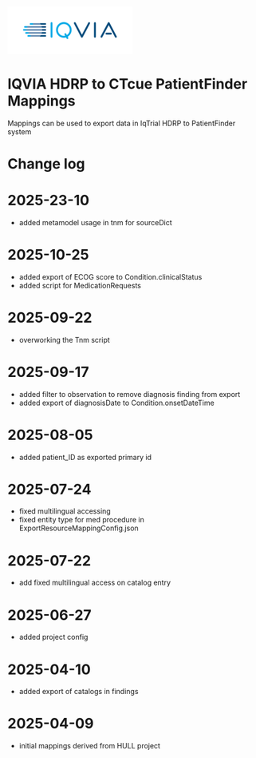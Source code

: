 <img src="/docs/images/Logo.png" width="250" alt="IQVIA Logo"/>

IQVIA HDRP to CTcue PatientFinder Mappings
========================

Mappings can be used to export data in IqTrial HDRP to PatientFinder system

# Change log

# 2025-23-10
* added metamodel usage in tnm for sourceDict


# 2025-10-25
* added export of ECOG score to Condition.clinicalStatus
* added script for MedicationRequests

# 2025-09-22
* overworking the Tnm script

# 2025-09-17
* added filter to observation to remove diagnosis finding from export
* added export of diagnosisDate to Condition.onsetDateTime

# 2025-08-05
* added patient_ID as exported primary id

# 2025-07-24
* fixed multilingual accessing
* fixed entity type for med procedure in ExportResourceMappingConfig.json

# 2025-07-22 
* add fixed multilingual access on catalog entry

# 2025-06-27
* added project config

# 2025-04-10
* added export of catalogs in findings

# 2025-04-09
* initial mappings derived from HULL project

